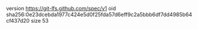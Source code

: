 version https://git-lfs.github.com/spec/v1
oid sha256:0e23dcebda1977c424e5d0f25fda57d6eff9c2a5bbb6df7dd4985b64cf437d20
size 53
